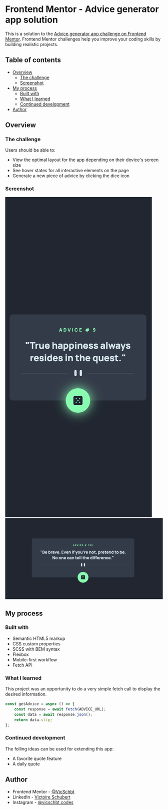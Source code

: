# Frontend Mentor - Advice generator app solution

This is a solution to the [Advice generator app challenge on Frontend Mentor](https://www.frontendmentor.io/challenges/advice-generator-app-QdUG-13db). Frontend Mentor challenges help you improve your coding skills by building realistic projects.

## Table of contents

- [Overview](#overview)
  - [The challenge](#the-challenge)
  - [Screenshot](#screenshot)
  <!-- - [Links](#links) -->
- [My process](#my-process)
  - [Built with](#built-with)
  - [What I learned](#what-i-learned)
  - [Continued development](#continued-development)
- [Author](#author)

## Overview

### The challenge

Users should be able to:

- View the optimal layout for the app depending on their device's screen size
- See hover states for all interactive elements on the page
- Generate a new piece of advice by clicking the dice icon

### Screenshot

![](./screenshots/screenshot-mobile.png)
![](./screenshots/screenshot-desktop.png)

<!-- ### Links

- Solution URL: [Add solution URL here](https://your-solution-url.com)
- Live Site URL: [Add live site URL here](https://your-live-site-url.com) -->

## My process

### Built with

- Semantic HTML5 markup
- CSS custom properties
- SCSS with BEM syntax
- Flexbox
- Mobile-first workflow
- Fetch API

### What I learned

This project was an opportunity to do a very simple fetch call to display the desired information.

```js
const getAdvice = async () => {
	const response = await fetch(ADVICE_URL);
	const data = await response.json();
	return data.slip;
};
```

### Continued development

The folling ideas can be used for extending this app:

- A favorite quote feature
- A daily quote

## Author

- Frontend Mentor - [@VicSchbt](https://www.frontendmentor.io/profile/VicSchbt)
- LinkedIn - [Victoire Schubert](www.linkedin.com/in/victoire-schubert)
- Instagram - [@vicschbt.codes](https://www.instagram.com/vicschbt.codes?igsh=OHczMzcwMWpjZm1p&utm_source=qr)
